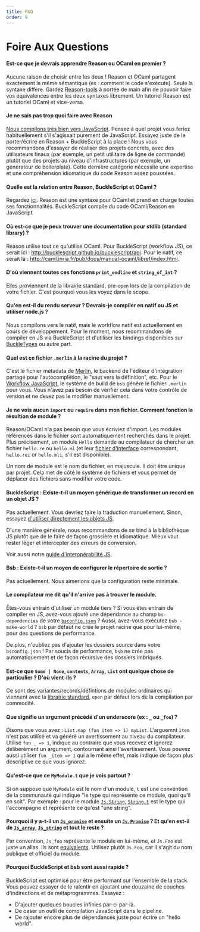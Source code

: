 ```yaml
---
title: FAQ
order: 9
---
```

Foire Aux Questions
=======

#### Est-ce que je devrais apprendre Reason ou OCaml en premier ?
Aucune raison de choisir entre les deux ! Reason et OCaml partagent exactement la même sémantique (ex : comment le code s'exécute). Seule la syntaxe diffère. Gardez [Reason-tools](https://github.com/reasonml/reason-tools) à portée de main afin de pouvoir faire vos équivalences entre les deux syntaxes librement. Un tutoriel Reason est un tutoriel OCaml et vice-versa.

#### Je ne sais pas trop quoi faire avec Reason
[Nous compilons très bien vers JavaScript](./gettingStarted.html#javascript-workflow). Pensez à quel projet vous feriez habituellement s'il s'agissait purement de JavaScript. Essayez juste de le porter/écrire en Reason + BuckleScript à la place ! Nous vous recommandons d'essayer de réaliser des projets concrets, avec des utilisateurs finaux (par exemple, un petit utilitaire de ligne de commande) plutôt que des projets au niveau d'infrastructures (par exemple, un générateur de boilerplate). Cette dernière catégorie nécessite une expertise et une compréhension idiomatique du code Reason assez poussées.

#### Quelle est la relation entre  Reason, BuckleScript et OCaml ?
Regardez [ici](./gettingStarted.html#javascript-workflow). Reason est une syntaxe pour OCaml et prend en charge toutes ses fonctionnalités. BuckleScript compile du code OCaml/Reason en JavaScript.

#### Où est-ce que je peux trouver une documentation pour stdlib (standard library) ?
Reason utilise tout ce qu'utilise OCaml. Pour BuckleScript (workflow JS), ce serait ici :  http://bucklescript.github.io/bucklescript/api. Pour le natif, ce serait là : http://caml.inria.fr/pub/docs/manual-ocaml/libref/index.html.

#### D'où viennent toutes ces fonctions `print_endline` et `string_of_int` ?
Elles proviennent de la librairie standard, pre-`open` lors de la compilation de votre fichier. C'est pourquoi vous les voyez dans le scope.


#### Qu'en est-il du rendu serveur ? Devrais-je compiler en natif ou JS et utiliser node.js ?
Nous compilons vers le natif, mais le workflow natif est actuellement en cours de développement. Pour le moment, nous recommandons de compiler en JS via BuckleScript et d'utiliser les bindings disponibles sur [BuckleTypes](https://github.com/buckletypes) ou autre part.

#### Quel est ce fichier `.merlin` à la racine du projet ?
C'est le fichier metadata de [Merlin](./tools.html#tools-command-line-utilities-merlin), le backend de l'éditeur d'intégration partagé pour l'autocomplétion, le "saut vers la définition", etc. Pour le [Workflow JavaScript](./gettingStarted.html#javascript-workflow), le système de build de `bsb` génère le fichier `.merlin` pour vous. Vous n'avez pas besoin de vérifier cela dans votre contrôle de version et ne devez pas le modifier manuellement.


#### Je ne vois aucun `import` ou `require` dans mon fichier. Comment fonction la résultion de module ?
Reason/OCaml n'a pas besoin que vous écriviez d'import. Les modules référencés dans le fichier sont automatiquement recherchés dans le projet. Plus précisement, un module `Hello` demande au compilateur de chercher un fichier `hello.re` ou `hello.ml` (et leur [fichier d'interface](./modules.html#modules-signatures) correspondant, `hello.rei` or `hello.mli`, s'il est disponible).

Un nom de module est le nom du fichier, en majuscule. Il doit être unique par projet. Cela met de côté le système de fichiers et vous permet de déplacer des fichiers sans modifier votre code.

#### BuckleScript : Existe-t-il un moyen générique de transformer un record en un objet JS ?
Pas actuellement. Vous devriez faire la traduction manuellement. Sinon, essayez [d'utiliser directement les objets JS](http://bucklescript.github.io/bucklescript/Manual.html#_create_js_objects_using_bs_obj).

D'une manière générale, nous recommandons de se bind à la bibliothèque JS plutôt que de le faire de façon grossière et idiomatique. Mieux vaut rester léger et intercepter des erreurs de conversion. 

Voir aussi notre [guide d'interopérabilité JS](./gettingStarted.html#javascript-workflow-talk-to-existing-js-libraries).

#### Bsb : Existe-t-il un moyen de configurer le répertoire de sortie ?
Pas actuellement. Nous aimerions que la configuration reste minimale.

#### Le compilateur me dit qu'il n'arrive pas à trouver le module.
Êtes-vous entrain d'utiliser un module tiers ? Si vous êtes entrain de compiler en JS, avez-vous ajouté une dépendance au champ `bs-dependencies` de votre [`bsconfig.json`](http://bucklescript.github.io/bucklescript/Manual.html#_get_started) ? Aussi, avez-vous exécutez `bsb -make-world` ? `bsb` par défaut ne crée le projet racine que pour lui-même, pour des questions de performance.

De plus, n'oubliez pas d'ajouter les dossiers source dans votre `bsconfig.json` ! Par soucis de performance, `bsb` ne crée pas automatiquement et de façon récursive des dossiers imbriqués.

#### Est-ce que `Some | None`, `contents`, `Array`, `List` ont quelque chose de particulier ? D'où vient-ils ?
Ce sont des variantes/records/défintions de modules ordinaires qui viennent avec la [librairie standard](http://caml.inria.fr/pub/docs/manual-ocaml/libref/), `open` par défaut lors de la compilation par commodité.

#### Que signifie un argument précédé d'un underscore (ex : `_` ou `_foo`) ?
Disons que vous avez : `List.map (fun item => 1) myList`. L'arguemnt `item` n'est pas utilisé et va généré un avertissement au niveau du compilateur. Utilisé `fun _ => 1`, indique au contraire que vous recevez et ignorez délibérément un argument, contournant ainsi l'avertissement. Vous pouvez aussi utiliser `fun _item => 1` qui a le même effet, mais indique de façon plus descriptive ce que vous ignorez.

#### Qu'est-ce que ce `MyModule.t` que je vois partout ?
Si on suppose que `MyModule` est le nom d'un module, `t` est une convention de la communauté qui indique "le type qui représente ce module, quoi qu'il en soit". Par exemple : pour le module [`Js.String`](http://bucklescript.github.io/bucklescript/api/Js.String.html), [`String.t`](http://bucklescript.github.io/bucklescript/api/Js.String.html#TYPEt) est le type qui l'accompagne et représente ce qu'est "une string".

#### Pourquoi il y a-t-il un [`Js_promise`](http://bucklescript.github.io/bucklescript/api/Js_promise.html) et ensuite un [`Js.Promise`](http://bucklescript.github.io/bucklescript/api/Js.Promise.html) ? Et qu'en est-il de [`Js_array`](http://bucklescript.github.io/bucklescript/api/Js_array.html), [`Js_string`](http://bucklescript.github.io/bucklescript/api/Js_string.html) et tout le reste ?
Par convention, `Js_foo` représente le module en lui-même, et `Js.Foo` est juste un alias. Ils sont [equivalents](https://github.com/bloomberg/bucklescript/blob/7bc37f387a726ba1ae4afeefe02b9c82577d9e10/jscomp/runtime/js.ml#L124-L138). Utilisez plutôt `Js.Foo`, car il s'agit du nom publique et officiel du module.

#### Pourquoi BuckleScript et  bsb sont aussi rapide ? 
BuckleScript est optimisé pour être performant sur l'ensemble de la stack. Vous pouvez essayer de le ralentir en ajoutant une douzaine de couches d'indirections et de métaprogrammes. Essayez :

- D'ajouter quelques boucles infinies par-ci par-là.
- De caser un outil de compilation JavaScript dans le pipeline.
- De rajouter encore plus de dépendances juste pour écrire un "hello world".
